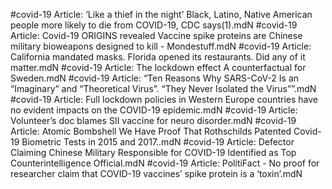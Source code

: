 #covid-19
Article: ‘Like a thief in the night’ Black, Latino, Native American people more likely to die from COVID-19, CDC says(1).mdN
#covid-19
Article: Covid-19 ORIGINS revealed Vaccine spike proteins are Chinese military bioweapons designed to kill - Mondestuff.mdN
#covid-19
Article: California mandated masks. Florida opened its restaurants. Did any of it matter.mdN
#covid-19
Article: The lockdown effect A counterfactual for Sweden.mdN
#covid-19
Article: “Ten Reasons Why SARS-CoV-2 Is an “Imaginary” and “Theoretical Virus”. “They Never Isolated the Virus””.mdN
#covid-19
Article: Full lockdown policies in Western Europe countries have no evident impacts on the COVID-19 epidemic.mdN
#covid-19
Article: Volunteer’s doc blames SII vaccine for neuro disorder.mdN
#covid-19
Article: Atomic Bombshell We Have Proof That Rothschilds Patented Covid-19 Biometric Tests in 2015 and 2017..mdN
#covid-19
Article: Defector Claiming Chinese Military Responsible for COVID-19 Identified as Top Counterintelligence Official.mdN
#covid-19
Article: PolitiFact - No proof for researcher claim that COVID-19 vaccines’ spike protein is a ‘toxin’.mdN
